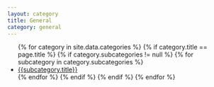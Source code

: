 ```yaml
---
layout: category
title: General
category: general
---
```

<ul class="category-sub-list">
{% for category in site.data.categories %}
  {% if category.title == page.title %}
    {% if category.subcategories != null %}
      {% for subcategory in category.subcategories %}
        <li class="category-sub-list-enclosure">
          <a href="{{site.production_url}}/category{{category.href}}{{subcategory.href}}">
            {{subcategory.title}}
          </a>
        </li>
      {% endfor %}
    {% endif %}
  {% endif %}
{% endfor %}
</ul>
